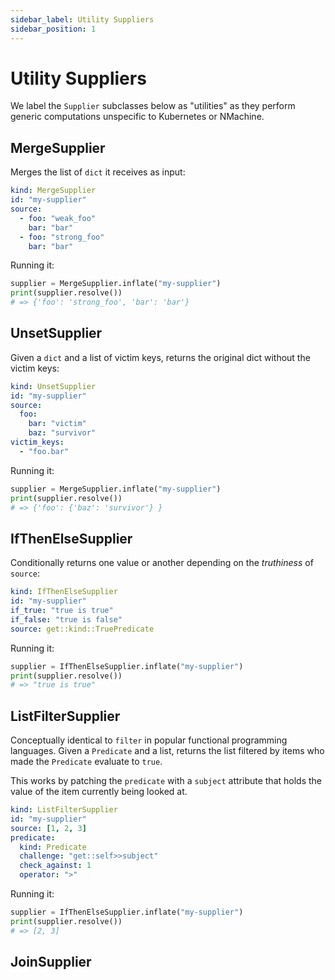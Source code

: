 ```yaml
---
sidebar_label: Utility Suppliers  
sidebar_position: 1
---
```


# Utility Suppliers

We label the `Supplier` subclasses below as "utilities" as they perform
generic computations unspecific to Kubernetes or NMachine. 

## MergeSupplier

Merges the list of `dict` it receives as input:

```yaml
kind: MergeSupplier
id: "my-supplier"
source:
  - foo: "weak_foo"
    bar: "bar"
  - foo: "strong_foo"
    bar: "bar"
```

Running it:

```python title="$ python3 main.py -m shell"
supplier = MergeSupplier.inflate("my-supplier")
print(supplier.resolve())
# => {'foo': 'strong_foo', 'bar': 'bar'} 
```

## UnsetSupplier

Given a `dict` and a list of victim keys, returns the original dict 
without the victim keys:

```yaml
kind: UnsetSupplier
id: "my-supplier"
source:
  foo:
    bar: "victim"
    baz: "survivor"
victim_keys: 
  - "foo.bar"
```

Running it:

```python title="$ python3 main.py -m shell"
supplier = MergeSupplier.inflate("my-supplier")
print(supplier.resolve())
# => {'foo': {'baz': 'survivor'} } 
```


## IfThenElseSupplier

Conditionally returns one value or another depending on the _truthiness_ of `source`:

```yaml
kind: IfThenElseSupplier
id: "my-supplier"
if_true: "true is true"
if_false: "true is false"
source: get::kind::TruePredicate
```

Running it:

```python title="$ python3 main.py -m shell"
supplier = IfThenElseSupplier.inflate("my-supplier")
print(supplier.resolve())
# => "true is true" 
```

## ListFilterSupplier

Conceptually identical to `filter` in popular functional programming languages. Given 
a `Predicate` and a list, returns the list filtered by items
who made the `Predicate` evaluate to `true`. 

This works by patching the `predicate` with a `subject` attribute that holds the value
of the item currently being looked at. 

```yaml
kind: ListFilterSupplier
id: "my-supplier"
source: [1, 2, 3]
predicate:
  kind: Predicate
  challenge: "get::self>>subject"
  check_against: 1
  operator: ">"
```

Running it:

```python title="$ python3 main.py -m shell"
supplier = IfThenElseSupplier.inflate("my-supplier")
print(supplier.resolve())
# => [2, 3] 
```


## JoinSupplier

